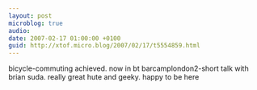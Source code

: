 ```yaml
---
layout: post
microblog: true
audio: 
date: 2007-02-17 01:00:00 +0100
guid: http://xtof.micro.blog/2007/02/17/t5554859.html
---
```

bicycle-commuting achieved. now in bt barcamplondon2-short talk with brian suda. really great hute and geeky. happy to be here 
